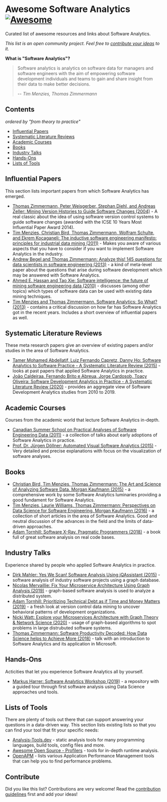 # Awesome Software Analytics [![Awesome](https://awesome.re/badge-flat2.svg)](https://awesome.re)


Curated list of awesome resources and links about Software Analytics.

*This list is an open community project. Feel free to [contribute your ideas](contributing.md) to it.*

**What is "Software Analytics"?**  

> Software analytics is analytics on software data for managers and software engineers with the aim of empowering software development individuals and teams to gain and share insight from their data to make better decisions. 
>
> -- <cite>Tim Menzies, Thomas Zimmermann</cite>

## Contents

_ordered by "from theory to practice"_

- [Influential Papers](#influential-papers)
- [Systematic Literature Reviews](#systematic-literature-reviews)
- [Academic Courses](#academic-courses)
- [Books](#books)
- [Industry Talks](#industry-talks)
- [Hands-Ons](#hands-ons)
- [Lists of Tools](#lists-of-tools)

## Influential Papers

This section lists important papers from which Software Analytics has emerged.

- [Thomas Zimmermann, Peter Weisgerber, Stephan Diehl, and Andreas Zeller: Mining Version Histories to Guide Software Changes (2004)](https://www.st.uni-trier.de/~diehl/pubs/icse04.pdf) - A real classic about the idea of using software version control systems to guide software changes (awarded with the ICSE 10 Years Most Influential Paper Award 2014).
- [Tim Menzies, Christian Bird, Thomas Zimmermann, Wolfram Schulte, and Ekrem Kocaganeli: The inductive software engineering manifesto: principles for industrial data mining (2011)](http://citeseerx.ist.psu.edu/viewdoc/download?doi=10.1.1.352.9342&rep=rep1&type=pdf) - Makes you aware of various aspects that you have to consider if you want to implement Software Analytics in the industry.
- [Andrew Begel and Thomas Zimmermann: Analyze this! 145 questions for data scientists in software engineering (2013)](https://www.microsoft.com/en-us/research/wp-content/uploads/2016/02/MSR-TR-2013-111.pdf) - a kind of meta-level paper about the questions that arise during software development which may be answered with Software Analytics.
- [Ahmed E. Hassan and Tao Xie: Software intelligence: the future of mining software engineering data (2010)](https://www.researchgate.net/publication/221560786_Software_Intelligence_The_Future_of_Mining_Software_Engineering_Data_ABSTRACT) - discusses (among other topics) which types of software data can be used with existing data mining techniques.
- [Tim Menzies and Thomas Zimmermann. Software Analytics: So What? (2013)](https://www.researchgate.net/publication/260649759_Software_Analytics_So_What) - contains a critical discussion on how far has Software Analytics got in the recent years. Includes a short overview of influential papers as well.

## Systematic Literature Reviews

These meta research papers give an overview of existing papers and/or studies in the area of Software Analytics.

- [Tamer Mohamed Abdellatif, Luiz Fernando Capretz, Danny Ho: Software Analytics to Software Practice - A Systematic Literature Review (2015)](https://arxiv.org/ftp/arxiv/papers/1511/1511.04109.pdf) - looks at past papers that applied Software Analytics in practice.
- [João Caldeiraa, Fernando Brito e Abreua, Jorge Cardosob, Toacy Oliveira: Software Development Analytics in Practice - A Systematic Literature Review (2020)](https://arxiv.org/pdf/2007.10213) - provides an aggregate view of Software Development Analytics studies from 2010 to 2019.

## Academic Courses

Courses from the academic world that lecture Software Analytics in-depth.

- [Canadian Summer School on Practical Analyses of Software Engineering Data (2011)](http://pased.soccerlab.polymtl.ca/schedule.php) - a collection of talks about early adoptions of Software Analytics in practice.
- [Prof. Dr. Jürgen Döllner: Automated Visual Software Analytics (2015)](https://open.hpi.de/courses/softwareanalytics2015) - Very detailed and precise explanations with focus on the visualization of software analyses.

## Books

- [Christian Bird, Tim Menzies, Thomas Zimmermann: The Art and Science of Analyzing Software Data. Morgan Kaufmann (2015)](https://github.com/ds4se/chapters) - a comprehensive work by some Software Analytics luminaries providing a good fundament for Software Analytics.
- [Tim Menzies, Laurie Williams, Thomas Zimmermann: Perspectives on Data Science for Software Engineering. Morgan Kaufmann (2016)](https://www.elsevier.com/books/perspectives-on-data-science-for-software-engineering/menzies/978-0-12-804206-9) - a collection of short articles in the area of Software Analytics. Good and neutral discussion of the advances in the field and the limits of data-driven approaches.
- [Adam Tornhill: Software X-Ray. Pragmatic Programmers (2018)](https://pragprog.com/book/atevol/software-design-x-rays) - a book full of great software analysis on real code bases.

## Industry Talks

Experience shared by people who applied Software Analytics in practice.

- [Dirk Mahler: Yes We Scan! Software Analysis Using jQAssistant (2015)](https://www.youtube.com/watch?v=6jDdhW1Wu6A) - software analysis of industry software projects using a graph database.
- [Nicolas Mervaillie: Fix Your Microservice Architecture Using Graph Analysis (2019)](https://www.youtube.com/watch?v=EVtD7OCUIac) - graph-based software analysis is used to analyze a distributed system.
- [Adam Tornhill: Prioritizing Technical Debt as if Time and Money Matters (2019)](https://www.youtube.com/watch?v=fl4aZ2KXBsQ) - a fresh look at version control data mining to uncover behavioral patterns of development organizations.
- [Nicki Watt: Explore your Microservices Architecture with Graph Theory & Network Science (2020)](https://www.youtube.com/watch?v=0G5O1ffYIPI) - usage of graph-based algorithms to spot problems in large distrubuted software systems.
- [Thomas Zimmermann: Software Productivity Decoded: How Data Science helps to Achieve More (2018)](youtube.com/watch?v=I_AVRfAS7Eg) - talk with an introduction to Software Analytics and its application in Microsoft.

## Hands-Ons

Acticities that let you experience Software Analytics all by yourself.

- [Markus Harrer: Software Analytics Workshop (2019)](https://github.com/feststelltaste/software-analytics-workshop) - a repository with a guided tour through first software analysis using Data Science approaches und tools.

## Lists of Tools

There are plenty of tools out there that can support answering your questions in a data-driven way. This section lists existing lists so that you can find your tool that fit your specific needs:

* [Analysis-Tools.dev](https://analysis-tools.dev/) - static analysis tools for many programming languages, build tools, config files and more.
* [Awesome Open Source - Profilers](https://awesomeopensource.com/projects/profiler) - tools for in-depth runtime analysis.
* [OpenAPM](https://openapm.io/landscape) - lists various Application Performance Management tools that can help you to find performance problems.

## Contribute

Did you like this list? Contributions are very welcome! Read the [contribution guidelines](contributing.md) first and add your ideas!
